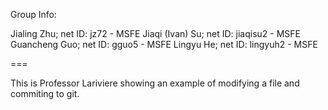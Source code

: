 Group Info:

Jialing Zhu; net ID: jz72 - MSFE
Jiaqi (Ivan) Su; net ID: jiaqisu2 - MSFE
Guancheng Guo; net ID: gguo5 - MSFE
Lingyu He; net ID: lingyuh2 - MSFE


===

This is Professor Lariviere showing an example of modifying a file and commiting to git. 
